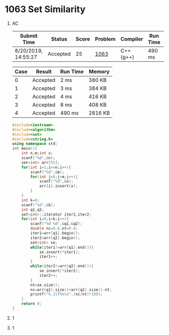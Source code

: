 # 1063 Set Similarity

1. AC

   | Submit Time         | Status   | Score | Problem                                                      | Compiler  | Run Time | User |
   | ------------------- | -------- | ----- | ------------------------------------------------------------ | --------- | -------- | ---- |
   | 8/20/2019, 14:55:27 | Accepted | 25    | [1063](https://pintia.cn/problem-sets/994805342720868352/problems/994805409175420928) | C++ (g++) | 490 ms   | cc   |

   | Case | Result   | Run Time | Memory  |
   | ---- | -------- | -------- | ------- |
   | 0    | Accepted | 2 ms     | 380 KB  |
   | 1    | Accepted | 3 ms     | 384 KB  |
   | 2    | Accepted | 4 ms     | 416 KB  |
   | 3    | Accepted | 8 ms     | 408 KB  |
   | 4    | Accepted | 490 ms   | 2816 KB |

   ```c++
   #include<iostream>
   #include<algorithm>
   #include<set>
   #include<string.h>
   using namespace std;
   int main(){
       int n,m;int x;
       scanf("%d",&n);
       set<int> arr[55];
       for(int i=1;i<=n;i++){
           scanf("%d",&m);
           for(int j=0;j<m;j++){
               scanf("%d",&x);
               arr[i].insert(x);
           }
       }
       int k=0;
       scanf("%d",&k);
       int q1,q2;
       set<int>::iterator iter1,iter2;
       for(int i=0;i<k;i++){
           scanf("%d %d",&q1,&q2);
           double nc=0.0,nt=0.0;
           iter1=arr[q1].begin();
           iter2=arr[q2].begin();
           set<int> se;
           while(iter1!=arr[q1].end()){
               se.insert(*iter1);
               iter1++;
           }
           while(iter2!=arr[q2].end()){
               se.insert(*iter2);
               iter2++;
           }
           nt=se.size();
           nc=arr[q1].size()+arr[q2].size()-nt;
           printf("%.1lf%%\n",(nc/nt)*100);
       }
       return 0;
   }
   ```

2. 1

3. 1